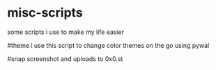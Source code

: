# misc-scripts
some scripts i use to make my life easier

#theme
i use this script to change color themes on the go using pywal

#snap
screenshot and uploads to 0x0.st

